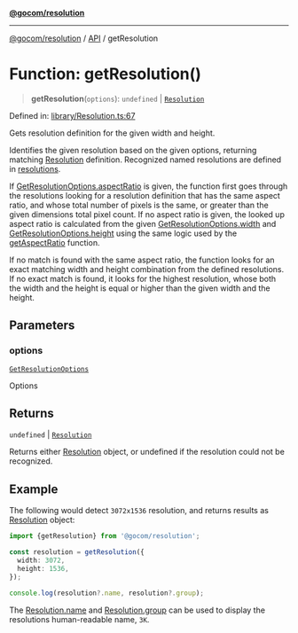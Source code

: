 [**@gocom/resolution**](../README.md)

***

[@gocom/resolution](../README.md) / [API](../Public/API.md) / getResolution

# Function: getResolution()

> **getResolution**(`options`): `undefined` \| [`Resolution`](../Types/API.Resolution.md)

Defined in: [library/Resolution.ts:67](https://github.com/gocom/resolution/blob/5c65a2bda59deaa4309e9b4550d818f10f297655/src/library/Resolution.ts#L67)

Gets resolution definition for the given width and height.

Identifies the given resolution based on the given options, returning matching [Resolution](../Types/API.Resolution.md)
definition. Recognized named resolutions are defined in [resolutions](../Internal/Private.resolutions.md).

If [GetResolutionOptions.aspectRatio](../Options/API.GetResolutionOptions.md#aspectratio) is given, the function first goes through the resolutions
looking for a resolution definition that has the same aspect ratio, and whose total number of pixels is the same, or
greater than the given dimensions total pixel count. If no aspect ratio is given, the looked up aspect ratio is
calculated from the given [GetResolutionOptions.width](../Options/API.GetResolutionOptions.md#width) and [GetResolutionOptions.height](../Options/API.GetResolutionOptions.md#height) using the
same logic used by the [getAspectRatio](API.getAspectRatio.md) function.

If no match is found with the same aspect ratio, the function looks for an exact matching width and height
combination from the defined resolutions. If no exact match is found, it looks for the highest resolution, whose
both the width and the height is equal or higher than the given width and the height.

## Parameters

### options

[`GetResolutionOptions`](../Options/API.GetResolutionOptions.md)

Options

## Returns

`undefined` \| [`Resolution`](../Types/API.Resolution.md)

Returns either [Resolution](../Types/API.Resolution.md) object, or undefined if the resolution could not
be recognized.

## Example

The following would detect `3072x1536` resolution, and returns results as [Resolution](../Types/API.Resolution.md) object:
```ts
import {getResolution} from '@gocom/resolution';

const resolution = getResolution({
  width: 3072,
  height: 1536,
});

console.log(resolution?.name, resolution?.group);
```
The [Resolution.name](../Types/API.Resolution.md#name) and [Resolution.group](../Types/API.Resolution.md#group) can be used to display the resolutions human-readable
name, `3K`.
